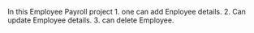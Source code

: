 In this Employee Payroll project 
    1. one can add Enployee details.
    2. Can update Employee details.
    3. can delete Employee.